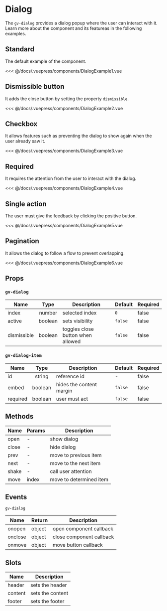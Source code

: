 # Dialog

The `gv-dialog` provides a dialog popup where the user can interact with it. Learn more about the component and its featureas in the following examples.

## Standard

The default example of the component.

<dialog-example-1 />

<<< @/docs/.vuepress/components/DialogExample1.vue

## Dismissible button

It adds the close button by setting the property `dismissible`.

<dialog-example-2 />

<<< @/docs/.vuepress/components/DialogExample2.vue

## Checkbox

It allows features such as preventing the dialog to show again when the user already saw it.

<dialog-example-3 />

<<< @/docs/.vuepress/components/DialogExample3.vue

## Required

It requires the attention from the user to interact with the dialog.

<dialog-example-4 />

<<< @/docs/.vuepress/components/DialogExample4.vue

## Single action

The user must give the feedback by clicking the positive button.

<dialog-example-5 />

<<< @/docs/.vuepress/components/DialogExample5.vue

## Pagination

It allows the dialog to follow a flow to prevent overlapping.

<dialog-example-6 />

<<< @/docs/.vuepress/components/DialogExample6.vue

## Props

### `gv-dialog`

| Name        |  Type   | Description                       | Default | Required |
| ----------- | :-----: | --------------------------------- | ------- | -------- |
| index       | number  | selected index                    | `0`     | false    |
| active      | boolean | sets visibility                   | `false` | false    |
| dismissible | boolean | toggles close button when allowed | `false` | false    |

### `gv-dialog-item`

| Name     |  Type   | Description              | Default | Required |
| -------- | :-----: | ------------------------ | ------- | -------- |
| id       | string  | reference id             | -       | false    |
| embed    | boolean | hides the content margin | `false` | false    |
| required | boolean | user must act            | `false` | false    |

## Methods

| Name  | Params | Description             |
| ----- | ------ | ----------------------- |
| open  | -      | show dialog             |
| close | -      | hide dialog             |
| prev  | -      | move to previous item   |
| next  | -      | move to the next item   |
| shake | -      | call user attention     |
| move  | index  | move to determined item |

## Events

`gv-dialog`

| Name    | Return | Description              |
| ------- | ------ | ------------------------ |
| onopen  | object | open component callback  |
| onclose | object | close component callback |
| onmove  | object | move button callback     |

## Slots

| Name    | Description      |
| ------- | ---------------- |
| header  | sets the header  |
| content | sets the content |
| footer  | sets the footer  |
